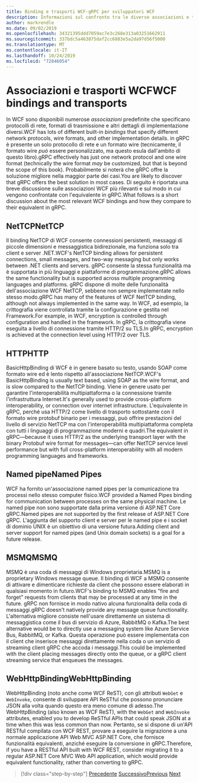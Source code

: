 ```yaml
---
title: Binding e trasporti WCF-gRPC per sviluppatori WCF
description: Informazioni sul confronto tra le diverse associazioni e trasporti WCF con gRPC.
author: markrendle
ms.date: 09/02/2019
ms.openlocfilehash: 34321395ddd7059ac7e3c268e313a03251662911
ms.sourcegitcommit: 337bdc5a463875daf2cc6883e5a2da97d56f5000
ms.translationtype: MT
ms.contentlocale: it-IT
ms.lasthandoff: 10/24/2019
ms.locfileid: "72846054"
---
```

# <a name="wcf-bindings-and-transports"></a><span data-ttu-id="8e360-103">Associazioni e trasporti WCF</span><span class="sxs-lookup"><span data-stu-id="8e360-103">WCF bindings and transports</span></span>

<span data-ttu-id="8e360-104">In WCF sono disponibili numerose *associazioni* predefinite che specificano protocolli di rete, formati di trasmissione e altri dettagli di implementazione diversi.</span><span class="sxs-lookup"><span data-stu-id="8e360-104">WCF has lots of different built-in *bindings* that specify different network protocols, wire formats, and other implementation details.</span></span> <span data-ttu-id="8e360-105">in gRPC è presente un solo protocollo di rete e un formato wire (tecnicamente, il formato wire *può* essere personalizzato, ma questo esula dall'ambito di questo libro).</span><span class="sxs-lookup"><span data-stu-id="8e360-105">gRPC effectively has just one network protocol and one wire format (technically the wire format *may* be customized, but that is beyond the scope of this book).</span></span> <span data-ttu-id="8e360-106">Probabilmente si noterà che gRPC offre la soluzione migliore nella maggior parte dei casi.</span><span class="sxs-lookup"><span data-stu-id="8e360-106">You are likely to discover that gRPC offers the best solution in most cases.</span></span> <span data-ttu-id="8e360-107">Di seguito è riportata una breve discussione sulle associazioni WCF più rilevanti e sul modo in cui vengono confrontate con l'equivalente in gRPC.</span><span class="sxs-lookup"><span data-stu-id="8e360-107">What follows is a short discussion about the most relevant WCF bindings and how they compare to their equivalent in gRPC.</span></span>

## <a name="nettcp"></a><span data-ttu-id="8e360-108">NetTCP</span><span class="sxs-lookup"><span data-stu-id="8e360-108">NetTCP</span></span>

<span data-ttu-id="8e360-109">Il binding NetTCP di WCF consente connessioni persistenti, messaggi di piccole dimensioni e messaggistica bidirezionale, ma funziona solo tra client e server .NET.</span><span class="sxs-lookup"><span data-stu-id="8e360-109">WCF's NetTCP binding allows for persistent connections, small messages, and two-way messaging but only works between .NET clients and servers.</span></span> <span data-ttu-id="8e360-110">gRPC consente la stessa funzionalità ma è supportata in più linguaggi e piattaforme di programmazione.</span><span class="sxs-lookup"><span data-stu-id="8e360-110">gRPC allows the same functionality but is supported across multiple programming languages and platforms.</span></span> <span data-ttu-id="8e360-111">gRPC dispone di molte delle funzionalità dell'associazione WCF NetTCP, sebbene non sempre implementate nello stesso modo.</span><span class="sxs-lookup"><span data-stu-id="8e360-111">gRPC has many of the features of WCF NetTCP binding, although not always implemented in the same way.</span></span> <span data-ttu-id="8e360-112">In WCF, ad esempio, la crittografia viene controllata tramite la configurazione e gestita nel Framework.</span><span class="sxs-lookup"><span data-stu-id="8e360-112">For example, in WCF, encryption is controlled through configuration and handled in the framework.</span></span> <span data-ttu-id="8e360-113">In gRPC, la crittografia viene eseguita a livello di connessione tramite HTTP/2 su TLS.</span><span class="sxs-lookup"><span data-stu-id="8e360-113">In gRPC, encryption is achieved at the connection level using HTTP/2 over TLS.</span></span>

## <a name="http"></a><span data-ttu-id="8e360-114">HTTP</span><span class="sxs-lookup"><span data-stu-id="8e360-114">HTTP</span></span>

<span data-ttu-id="8e360-115">BasicHttpBinding di WCF è in genere basato su testo, usando SOAP come formato wire ed è lento rispetto all'associazione NetTCP.</span><span class="sxs-lookup"><span data-stu-id="8e360-115">WCF's BasicHttpBinding is usually text based, using SOAP as the wire format, and is slow compared to the NetTCP binding.</span></span> <span data-ttu-id="8e360-116">Viene in genere usato per garantire l'interoperabilità multipiattaforma o la connessione tramite l'infrastruttura Internet.</span><span class="sxs-lookup"><span data-stu-id="8e360-116">It's generally used to provide cross-platform interoperability, or connection over internet infrastructure.</span></span> <span data-ttu-id="8e360-117">L'equivalente in gRPC, perché usa HTTP/2 come livello di trasporto sottostante con il formato wire protobuf binario per i messaggi, può offrire prestazioni del livello di servizio NetTCP ma con l'interoperabilità multipiattaforma completa con tutti i linguaggi di programmazione moderni e quadri.</span><span class="sxs-lookup"><span data-stu-id="8e360-117">The equivalent in gRPC—because it uses HTTP/2 as the underlying transport layer with the binary Protobuf wire format for messages—can offer NetTCP service level performance but with full cross-platform interoperability with all modern programming languages and frameworks.</span></span>

## <a name="named-pipes"></a><span data-ttu-id="8e360-118">Named pipe</span><span class="sxs-lookup"><span data-stu-id="8e360-118">Named Pipes</span></span>

<span data-ttu-id="8e360-119">WCF ha fornito un'associazione named pipes per la comunicazione tra processi nello stesso computer fisico.</span><span class="sxs-lookup"><span data-stu-id="8e360-119">WCF provided a Named Pipes binding for communication between processes on the same physical machine.</span></span> <span data-ttu-id="8e360-120">Le named pipe non sono supportate dalla prima versione di ASP.NET Core gRPC.</span><span class="sxs-lookup"><span data-stu-id="8e360-120">Named pipes are not supported by the first release of ASP.NET Core gRPC.</span></span> <span data-ttu-id="8e360-121">L'aggiunta del supporto client e server per le named pipe e i socket di dominio UNIX è un obiettivo di una versione futura.</span><span class="sxs-lookup"><span data-stu-id="8e360-121">Adding client and server support for named pipes (and Unix domain sockets) is a goal for a future release.</span></span>

## <a name="msmq"></a><span data-ttu-id="8e360-122">MSMQ</span><span class="sxs-lookup"><span data-stu-id="8e360-122">MSMQ</span></span>

<span data-ttu-id="8e360-123">MSMQ è una coda di messaggi di Windows proprietaria.</span><span class="sxs-lookup"><span data-stu-id="8e360-123">MSMQ is a proprietary Windows message queue.</span></span> <span data-ttu-id="8e360-124">Il binding di WCF a MSMQ consente di attivare e dimenticare richieste da client che possono essere elaborati in qualsiasi momento in futuro.</span><span class="sxs-lookup"><span data-stu-id="8e360-124">WCF's binding to MSMQ enables "fire and forget" requests from clients that may be processed at any time in the future.</span></span> <span data-ttu-id="8e360-125">gRPC non fornisce in modo nativo alcuna funzionalità della coda di messaggi.</span><span class="sxs-lookup"><span data-stu-id="8e360-125">gRPC doesn't natively provide any message queue functionality.</span></span> <span data-ttu-id="8e360-126">L'alternativa migliore consiste nell'usare direttamente un sistema di messaggistica come il bus di servizio di Azure, RabbitMQ o Kafka.</span><span class="sxs-lookup"><span data-stu-id="8e360-126">The best alternative would be to directly use a messaging system like Azure Service Bus, RabbitMQ, or Kafka.</span></span> <span data-ttu-id="8e360-127">Questa operazione può essere implementata con il client che inserisce messaggi direttamente nella coda o un servizio di streaming client gRPC che accoda i messaggi.</span><span class="sxs-lookup"><span data-stu-id="8e360-127">This could be implemented with the client placing messages directly onto the queue, or a gRPC client streaming service that enqueues the messages.</span></span>

## <a name="webhttpbinding"></a><span data-ttu-id="8e360-128">WebHttpBinding</span><span class="sxs-lookup"><span data-stu-id="8e360-128">WebHttpBinding</span></span>

<span data-ttu-id="8e360-129">WebHttpBinding (noto anche come WCF ReST), con gli attributi `WebGet` e `WebInvoke`, consente di sviluppare API ReSTful che possono pronunciare JSON alla volta quando questo era meno comune di adesso.</span><span class="sxs-lookup"><span data-stu-id="8e360-129">The WebHttpBinding (also known as WCF ReST), with the `WebGet` and `WebInvoke` attributes, enabled you to develop ReSTful APIs that could speak JSON at a time when this was less common than now.</span></span> <span data-ttu-id="8e360-130">Pertanto, se si dispone di un'API RESTful compilata con WCF REST, provare a eseguire la migrazione a una normale applicazione API Web MVC ASP.NET Core, che fornisce funzionalità equivalenti, anziché eseguire la conversione in gRPC.</span><span class="sxs-lookup"><span data-stu-id="8e360-130">Therefore, if you have a RESTful API built with WCF REST, consider migrating it to a regular ASP.NET Core MVC Web API application, which would provide equivalent functionality, rather than converting to gRPC.</span></span>

>[!div class="step-by-step"]
><span data-ttu-id="8e360-131">[Precedente](wcf-endpoints-grpc-methods.md)
>[Successivo](rpc-types.md)</span><span class="sxs-lookup"><span data-stu-id="8e360-131">[Previous](wcf-endpoints-grpc-methods.md)
[Next](rpc-types.md)</span></span>
